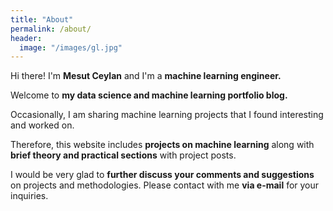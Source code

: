 ```yaml
---
title: "About"
permalink: /about/
header:
  image: "/images/gl.jpg"
---
```


Hi there! I'm **Mesut Ceylan** and I'm a **machine learning engineer.**

Welcome to **my data science and machine learning portfolio blog.** 

Occasionally, I am sharing machine learning projects that I found interesting and worked on.

Therefore, this website includes **projects on machine learning** along with **brief theory and practical sections** with project posts.

I would be very glad to **further discuss your comments and suggestions** on projects and methodologies. 
Please contact with me **via e-mail** for your inquiries.
